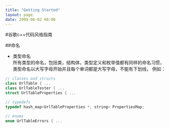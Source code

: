 ```yaml
---
title: "Getting Started"
layout: page
date: 2099-06-02 00:00
---
```


#谷歌c++代码风格指南

##命名

- 类型命名  
所有类型的命名，包括类，结构体，类型定义和枚举值都有同样的命名习惯，类型命名以大写字母开始并且每个单词都是大写字母，不能有下划线，
例如：

```cpp
// classes and structs
class UrlTable { ...
class UrlTableTester { ...
struct UrlTableProperties { ...

// typedefs
typedef hash_map<UrlTableProperties *, string> PropertiesMap;

// enums
enum UrlTableErrors { ...
```